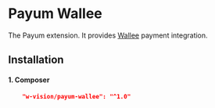 # Payum Wallee
The Payum extension. It provides [Wallee](https://www.wallee.com) payment integration.


## Installation

#### 1. Composer
```json
    "w-vision/payum-wallee": "^1.0"
```
